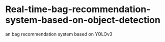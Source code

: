 # Real-time-bag-recommendation-system-based-on-object-detection
an bag recommendation system based on YOLOv3
